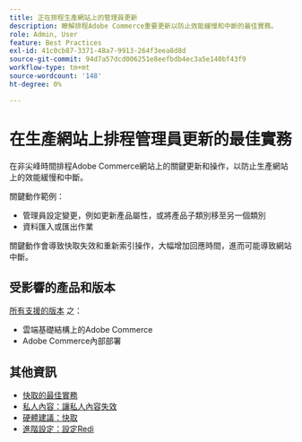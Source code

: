 ```yaml
---
title: 正在排程生產網站上的管理員更新
description: 瞭解排程Adobe Commerce重要更新以防止效能緩慢和中斷的最佳實務。
role: Admin, User
feature: Best Practices
exl-id: 41c0cb87-3371-48a7-9913-264f3eea8d8d
source-git-commit: 94d7a57dcd006251e8eefbdb4ec3a5e140bf43f9
workflow-type: tm+mt
source-wordcount: '148'
ht-degree: 0%

---
```


# 在生產網站上排程管理員更新的最佳實務

在非尖峰時間排程Adobe Commerce網站上的關鍵更新和操作，以防止生產網站上的效能緩慢和中斷。

關鍵動作範例：

- 管理員設定變更，例如更新產品屬性，或將產品子類別移至另一個類別
- 資料匯入或匯出作業

關鍵動作會導致快取失效和重新索引操作，大幅增加回應時間，進而可能導致網站中斷。

## 受影響的產品和版本

[所有支援的版本](../../../release/versions.md) 之：

- 雲端基礎結構上的Adobe Commerce
- Adobe Commerce內部部署

## 其他資訊

- [快取的最佳實務](https://docs.magento.com/user-guide/system/cache-management.html#best-practices-for-caching)
- [私人內容：讓私人內容失效](https://developer.adobe.com/commerce/php/development/cache/page/private-content/#invalidate-private-content)
- [硬體建議：快取](../../../performance/hardware.md#caches)
- [進階設定：設定Redi](../../../performance/advanced-setup.md#set-up-redis)
